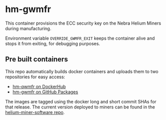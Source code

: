 # hm-gwmfr

This container provisions the ECC security key on the Nebra Helium Miners during manufacturing.

Environment variable `OVERRIDE_GWMFR_EXIT` keeps the container alive and stops it from exiting, for debugging purposes.

## Pre built containers

This repo automatically builds docker containers and uploads them to two repositories for easy access:
- [hm-qwmfr on DockerHub](https://hub.docker.com/r/nebraltd/hm-gwmfr)
- [hm-gwmfr on GitHub Packages](https://github.com/NebraLtd/hm-gwmfr/pkgs/container/hm-gwmfr)

The images are tagged using the docker long and short commit SHAs for that release. The current version deployed to miners can be found in the [helium-miner-software repo](https://github.com/NebraLtd/helium-miner-software/blob/production/docker-compose.yml).
